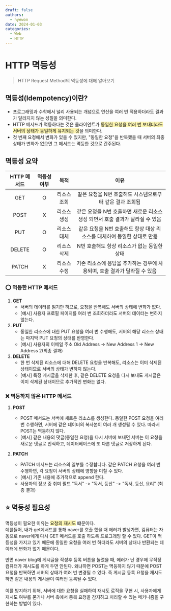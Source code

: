 ```yaml
---
draft: false
authors:
  - hyewon
date: 2024-01-03
categories:
  - Web
  - HTTP
---
```


# HTTP 멱등성

> HTTP Request Method의 멱등성에 대해 알아보기

<!-- more -->

## 멱등성(Idempotency)이란?

- 프로그래밍과 수학에서 널리 사용되는 개념으로 연산을 여러 번 적용하더라도 결과가 달라지지 않는 성질을 의미한다.
- HTTP 메서드가 멱등하다는 것은 클라이언트가 <span style="background-color:#fff5b1">동일한 요청을 여러 번 보내더라도 서버의 상태가 동일하게 유지되는 것</span>을 의미한다.
- 첫 번째 요청에서 변화가 있을 수 있지만, "동일한 요청"을 반복했을 때 서버의 최종상태가 변화가 없으면 그 메서드는 멱등한 것으로 간주된다.

## 멱등성 요약

| HTTP 메서드 | 멱등성 여부 |    목적     |                                     이유                                      |
| :---------: | :---------: | :---------: | :---------------------------------------------------------------------------: |
|     GET     |      O      | 리소스 조회 |           같은 요청을 N번 호출해도 시스템으로부터 같은 결과 조회됨            |
|    POST     |      X      | 리소스 생성 | 같은 요청을 N번 호출하면 새로운 리소스 생성 되면서 호출 결과가 달라질 수 있음 |
|     PUT     |      O      | 리소스 대체 |    같은 요청을 N번 호출해도 항상 대상 리소스를 대체하여 동일한 상태로 만듦    |
|   DELETE    |      O      | 리소스 삭제 |                  N번 호출해도 항상 리소스가 없는 동일한 상태                  |
|    PATCH    |      X      | 리소스 수정 |   기존 리소스에 응답을 추가하는 경우에 사용되며, 호출 결과가 달라질 수 있음   |

### ⭕️ 멱등한 HTTP 메서드

1. **GET**
   - 서버의 데이터를 읽기만 하므로, 요청을 반복해도 서버의 상태에 변화가 없다.
   - [예시] 사용자 프로필 페이지를 여러 번 조회하더라도 서버의 데이터는 변하지 않는다.
2. **PUT**
   - 동일한 리소스에 대한 PUT 요청을 여러 번 수행해도, 서버의 해당 리소스 상태는 마지막 PUT 요청의 상태를 반영한다.
   - [예시] 사용자의 이메일 주소 Old Address -> New Address 1 -> New Address 2(최종 결과)
3. **DELETE**
   - 한 번 삭제된 리소스에 대해 DELETE 요청을 반복해도, 리소스는 이미 삭제된 상태이므로 서버의 상태가 변하지 않는다.
   - [예시] 특정 게시글을 삭제한 후, 같은 DELETE 요청을 다시 보내도 게시글은 이미 삭제된 상태이므로 추가적인 변화는 없다.

### ❌ 멱등하지 않은 HTTP 메서드

1. **POST**

   - POST 메서드는 서버에 새로운 리소스를 생성한다. 동일한 POST 요청을 여러 번 수행하면, 서버에 같은 데이터의 복사본이 여러 개 생성될 수 있다. 따라서 POST는 멱등하지 않다.
   - [예시] 같은 내용의 댓글(동일한 요청)을 다시 서버에 보내면 서버는 이 요청을 새로운 댓글로 인식하고, 데이터베이스에 또 다른 댓글로 저장하게 된다.

2. **PATCH**
   - PATCH 메서드는 리소스의 일부를 수정합니다. 같은 PATCH 요청을 여러 번 수행하면, 각 요청이 서버의 상태에 영향을 미칠 수 있다.
   - [예시] 기존 내용에 추가적으로 append 한다.
   - 사용자의 정보 중 취미 필드 "독서" -> "독서, 등산" -> "독서, 등산, 요리" (최종 결과)

## ⭐️ 멱등성 필요성

멱등성이 필요한 이유는 <span style="background-color:#fff5b1">요청의 재시도</span> 떄문이다.  
예를들어, 내가 get메서드를 통해 naver를 호출 했을 때 에러가 발생가면, 컴퓨터는 자동으로 naver에게 다시 GET 메서드를 호출 하도록 프로그래밍 할 수 있다. GET이 멱등성을 가지고 있기 때문에 동일한 요청을 여러 번 하더라도 서버의 상태나 반환되는 데이터에 변화가 없기 때문이다.

반면 naver blog에 게시글을 작성후 등록 버튼을 눌렀을 때, 에러가 난 경우에 무작정 컴퓨터가 재시도를 하게 두면 안된다. 왜냐하면 POST는 멱등하지 않기 때문에 POST 요청을 반복하면 서버의 상태가 여러 번 변경될 수 있다. 즉 게시글 등록 요청을 재시도 하면 같은 내용의 게시글이 여러번 등록될 수 있다.  
<br>
이를 방지하기 위해, 서버에 대한 요청을 실패하여 재시도 로직을 구현 시, 사용자에게 재시도 여부를 묻거나 서버 측에서 중복 요청을 감지하고 처리할 수 있는 메커니즘을 구현하는 방법이 있다.

<br>
<br>
<br>
<br>
<br>
